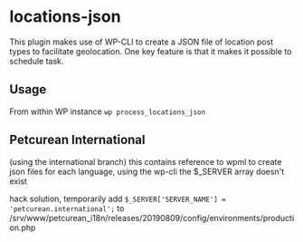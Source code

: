 # locations-json
This plugin makes use of WP-CLI to create a JSON file of location post types to facilitate geolocation. One key feature is that it makes it possible to schedule task.

## Usage
From within WP instance `wp process_locations_json`


## Petcurean International
(using the international branch)
this contains reference to wpml to create json files for each language, using the wp-cli the $_SERVER array doesn't exist

hack solution, temporarily add ```$_SERVER['SERVER_NAME'] = 'petcurean.international';```  to /srv/www/petcurean_i18n/releases/20190809/config/environments/production.php

